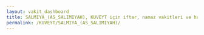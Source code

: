 ```yaml
---
layout: vakit_dashboard
title: SALMIYA_(AS_SALIMIYAH), KUVEYT için iftar, namaz vakitleri ve hava durumu - ilçe/eyalet seç
permalink: /KUVEYT/SALMIYA_(AS_SALIMIYAH)/
---
```


<script type="text/javascript">
  var GLOBAL_COUNTRY = 'KUVEYT';
  var GLOBAL_CITY = 'SALMIYA_(AS_SALIMIYAH)';
  var GLOBAL_STATE = '';
  var lat = 72;
  var lon = 21;
</script>
